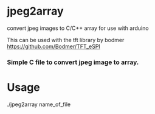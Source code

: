 # jpeg2array
convert jpeg images to C/C++ array for use with arduino

This can be used with the tft library by bodmer
https://github.com/Bodmer/TFT_eSPI

### Simple C file to convert jpeg image to array.

# Usage 
./jpeg2array name_of_file



